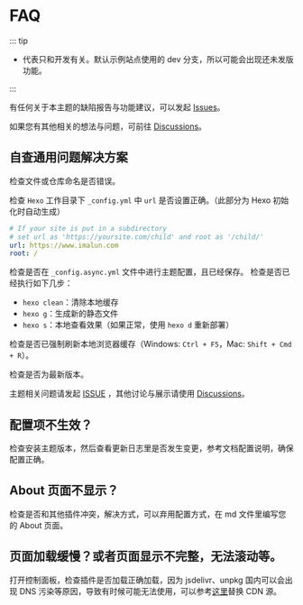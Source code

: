 # FAQ

::: tip

- <Badge text="dev" vertical="middle"/> 代表只和开发有关。默认示例站点使用的 dev 分支，所以可能会出现还未发版功能。

:::

有任何关于本主题的缺陷报告与功能建议，可以发起 [Issues](https://github.com/MaLuns/hexo-theme-async/issues)。

如果您有其他相关的想法与问题，可前往 [Discussions](https://github.com/MaLuns/hexo-theme-async/discussions)。

## 自查通用问题解决方案

检查文件或仓库命名是否错误。

检查 `Hexo` 工作目录下 `_config.yml` 中 `url` 是否设置正确。（此部分为 Hexo 初始化时自动生成）

```yaml
# If your site is put in a subdirectory
# set url as 'https://yoursite.com/child' and root as '/child/'
url: https://www.imalun.com
root: /
```

检查是否在 `_config.async.yml` 文件中进行主题配置，且已经保存。
检查是否已经执行如下几步：

- `hexo clean`：清除本地缓存
- `hexo g`：生成新的静态文件
- `hexo s`：本地查看效果（如果正常，使用 `hexo d` 重新部署）

检查是否已强制刷新本地浏览器缓存（Windows: `Ctrl + F5`，Mac: `Shift + Cmd + R`）。

检查是否为最新版本。

主题相关问题请发起 [ISSUE](https://github.com/MaLuns/hexo-theme-async/issues) ，其他讨论与展示请使用 [Discussions](https://github.com/MaLuns/hexo-theme-async/discussions)。

## 配置项不生效？
检查安装主题版本，然后查看更新日志里是否发生变更，参考文档配置说明，确保配置正确。

## About 页面不显示？
检查是否和其他插件冲突，解决方式，可以弃用配置方式，在 md 文件里编写您的 About 页面。

## 页面加载缓慢？或者页面显示不完整，无法滚动等。
打开控制面板，检查插件是否加载正确加载，因为 jsdelivr、unpkg 国内可以会出现 DNS 污染等原因，导致有时候可能无法使用，可以参考[这里](https://hexo-theme-async.imalun.com/guide/config.html#%E6%8F%92%E4%BB%B6-plugins)替换 CDN 源。